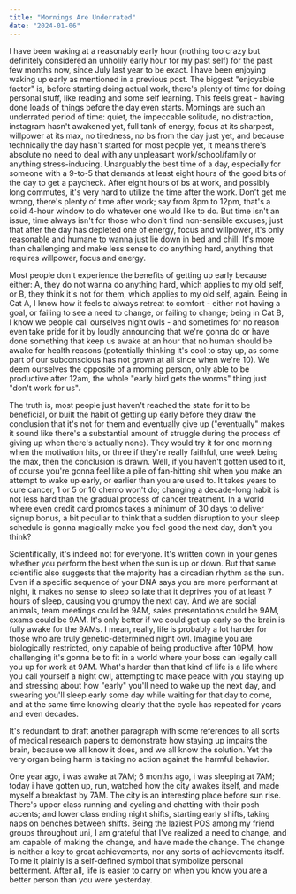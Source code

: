 ```yaml
---
title: "Mornings Are Underrated"
date: "2024-01-06"
---
```


I have been waking at a reasonably early hour (nothing too crazy but definitely considered an unholily early hour for my past self) for the past few months now, since July last year to be exact. I have been enjoying waking up early as mentioned in a previous post. The biggest "enjoyable factor" is, before starting doing actual work, there's plenty of time for doing personal stuff, like reading and some self learning. This feels great - having done loads of things before the day even starts. Mornings are such an underrated period of time: quiet, the impeccable solitude, no distraction, instagram hasn't awakened yet, full tank of energy, focus at its sharpest, willpower at its max, no tiredness, no bs from the day just yet, and because technically the day hasn't started for most people yet, it means there's absolute no need to deal with any unpleasant work/school/family or anything stress-inducing. Unarguably the best time of a day, especially for someone with a 9-to-5 that demands at least eight hours of the good bits of the day to get a paycheck. After eight hours of bs at work, and possibly long commutes, it's very hard to utilize the time after the work. Don't get me wrong, there's plenty of time after work; say from 8pm to 12pm, that's a solid 4-hour window to do whatever one would like to do. But time isn't an issue, time always isn't for those who don't find non-sensible excuses; just that after the day has depleted one of energy, focus and willpower, it's only reasonable and humane to wanna just lie down in bed and chill. It's more than challenging and make less sense to do anything hard, anything that requires willpower, focus and energy.

Most people don't experience the benefits of getting up early because either: A, they do not wanna do anything hard, which applies to my old self, or B, they think it's not for them, which applies to my old self, again. Being in Cat A, I know how it feels to always retreat to comfort - either not having a goal, or failing to see a need to change, or failing to change; being in Cat B, I know we people call ourselves night owls - and sometimes for no reason even take pride for it by loudly announcing that we're gonna do or have done something that keep us awake at an hour that no human should be awake for health reasons (potentially thinking it's cool to stay up, as some part of our subconscious has not grown at all since when we're 10). We deem ourselves the opposite of a morning person, only able to be productive after 12am, the whole "early bird gets the worms" thing just "don't work for us".

The truth is, most people just haven't reached the state for it to be beneficial, or built the habit of getting up early before they draw the conclusion that it's not for them and eventually give up ("eventually" makes it sound like there's a substantial amount of struggle during the process of giving up when there's actually none). They would try it for one morning when the motivation hits, or three if they're really faithful, one week being the max, then the conclusion is drawn. Well, if you haven't gotten used to it, of course you're gonna feel like a pile of fan-hitting shit when you make an attempt to wake up early, or earlier than you are used to. It takes years to cure cancer, 1 or 5 or 10 chemo won't do; changing a decade-long habit is not less hard than the gradual process of cancer treatment. In a world where even credit card promos takes a minimum of 30 days to deliver signup bonus, a bit peculiar to think that a sudden disruption to your sleep schedule is gonna magically make you feel good the next day, don't you think?

Scientifically, it's indeed not for everyone. It's written down in your genes whether you perform the best when the sun is up or down. But that same scientific also suggests that the majority has a circadian rhythm as the sun. Even if a specific sequence of your DNA says you are more performant at night, it makes no sense to sleep so late that it deprives you of at least 7 hours of sleep, causing you grumpy the next day. And we are social animals, team meetings could be 9AM, sales presentations could be 9AM, exams could be 9AM. It's only better if we could get up early so the brain is fully awake for the 9AMs. I mean, really, life is probably a lot harder for those who are truly genetic-determined night owl. Imagine you are biologically restricted, only capable of being productive after 10PM, how challenging it's gonna be to fit in a world where your boss can legally call you up for work at 9AM. What's harder than that kind of life is a life where you call yourself a night owl, attempting to make peace with you staying up and stressing about how "early" you'll need to wake up the next day, and swearing you'll sleep early some day while waiting for that day to come, and at the same time knowing clearly that the cycle has repeated for years and even decades.

It's redundant to draft another paragraph with some references to all sorts of medical research papers to demonstrate how staying up impairs the brain, because we all know it does, and we all know the solution. Yet the very organ being harm is taking no action against the harmful behavior.

One year ago, i was awake at 7AM; 6 months ago, i was sleeping at 7AM; today i have gotten up, run, watched how the city awakes itself, and made myself a breakfast by 7AM. The city is an interesting place before sun rise. There's upper class running and cycling and chatting with their posh accents; and lower class ending night shifts, starting early shifts, taking naps on benches between shifts. Being the laziest POS among my friend groups throughout uni, I am grateful that I've realized a need to change, and am capable of making the change, and have made the change. The change is neither a key to great achievements, nor any sorts of achievements itself. To me it plainly is a self-defined symbol that symbolize personal betterment. After all, life is easier to carry on when you know you are a better person than you were yesterday.
